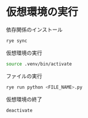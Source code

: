 # 仮想環境の実行
依存関係のインストール
```bash
rye sync
```

仮想環境の実行
```bash
source .venv/bin/activate
```

ファイルの実行
```bash
rye run python <FILE_NAME>.py
```

仮想環境の終了
```bash
deactivate
```